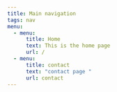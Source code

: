 ```yaml
---
title: Main navigation
tags: nav
menu:
  - menu:
      title: Home
      text: This is the home page
      url: /
  - menu:
      title: contact
      text: "contact page "
      url: contact
---
```

